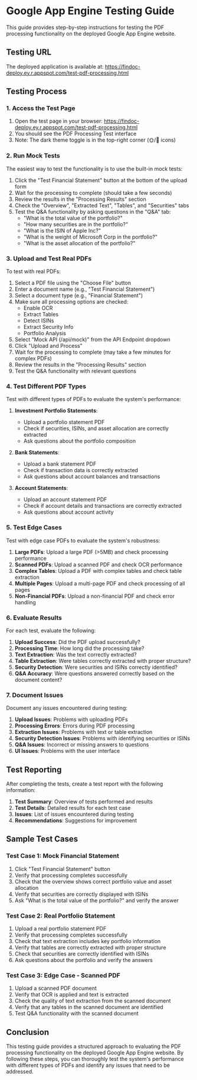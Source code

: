 # Google App Engine Testing Guide

This guide provides step-by-step instructions for testing the PDF processing functionality on the deployed Google App Engine website.

## Testing URL

The deployed application is available at:
https://findoc-deploy.ey.r.appspot.com/test-pdf-processing.html

## Testing Process

### 1. Access the Test Page

1. Open the test page in your browser: https://findoc-deploy.ey.r.appspot.com/test-pdf-processing.html
2. You should see the PDF Processing Test interface
3. Note: The dark theme toggle is in the top-right corner (🌞/🌙 icons)

### 2. Run Mock Tests

The easiest way to test the functionality is to use the built-in mock tests:

1. Click the "Test Financial Statement" button at the bottom of the upload form
2. Wait for the processing to complete (should take a few seconds)
3. Review the results in the "Processing Results" section
4. Check the "Overview", "Extracted Text", "Tables", and "Securities" tabs
5. Test the Q&A functionality by asking questions in the "Q&A" tab:
   - "What is the total value of the portfolio?"
   - "How many securities are in the portfolio?"
   - "What is the ISIN of Apple Inc?"
   - "What is the weight of Microsoft Corp in the portfolio?"
   - "What is the asset allocation of the portfolio?"

### 3. Upload and Test Real PDFs

To test with real PDFs:

1. Select a PDF file using the "Choose File" button
2. Enter a document name (e.g., "Test Financial Statement")
3. Select a document type (e.g., "Financial Statement")
4. Make sure all processing options are checked:
   - Enable OCR
   - Extract Tables
   - Detect ISINs
   - Extract Security Info
   - Portfolio Analysis
5. Select "Mock API (/api/mock)" from the API Endpoint dropdown
6. Click "Upload and Process"
7. Wait for the processing to complete (may take a few minutes for complex PDFs)
8. Review the results in the "Processing Results" section
9. Test the Q&A functionality with relevant questions

### 4. Test Different PDF Types

Test with different types of PDFs to evaluate the system's performance:

1. **Investment Portfolio Statements**:
   - Upload a portfolio statement PDF
   - Check if securities, ISINs, and asset allocation are correctly extracted
   - Ask questions about the portfolio composition

2. **Bank Statements**:
   - Upload a bank statement PDF
   - Check if transaction data is correctly extracted
   - Ask questions about account balances and transactions

3. **Account Statements**:
   - Upload an account statement PDF
   - Check if account details and transactions are correctly extracted
   - Ask questions about account activity

### 5. Test Edge Cases

Test with edge case PDFs to evaluate the system's robustness:

1. **Large PDFs**: Upload a large PDF (>5MB) and check processing performance
2. **Scanned PDFs**: Upload a scanned PDF and check OCR performance
3. **Complex Tables**: Upload a PDF with complex tables and check table extraction
4. **Multiple Pages**: Upload a multi-page PDF and check processing of all pages
5. **Non-Financial PDFs**: Upload a non-financial PDF and check error handling

### 6. Evaluate Results

For each test, evaluate the following:

1. **Upload Success**: Did the PDF upload successfully?
2. **Processing Time**: How long did the processing take?
3. **Text Extraction**: Was the text correctly extracted?
4. **Table Extraction**: Were tables correctly extracted with proper structure?
5. **Security Detection**: Were securities and ISINs correctly identified?
6. **Q&A Accuracy**: Were questions answered correctly based on the document content?

### 7. Document Issues

Document any issues encountered during testing:

1. **Upload Issues**: Problems with uploading PDFs
2. **Processing Errors**: Errors during PDF processing
3. **Extraction Issues**: Problems with text or table extraction
4. **Security Detection Issues**: Problems with identifying securities or ISINs
5. **Q&A Issues**: Incorrect or missing answers to questions
6. **UI Issues**: Problems with the user interface

## Test Reporting

After completing the tests, create a test report with the following information:

1. **Test Summary**: Overview of tests performed and results
2. **Test Details**: Detailed results for each test case
3. **Issues**: List of issues encountered during testing
4. **Recommendations**: Suggestions for improvement

## Sample Test Cases

### Test Case 1: Mock Financial Statement

1. Click "Test Financial Statement" button
2. Verify that processing completes successfully
3. Check that the overview shows correct portfolio value and asset allocation
4. Verify that securities are correctly displayed with ISINs
5. Ask "What is the total value of the portfolio?" and verify the answer

### Test Case 2: Real Portfolio Statement

1. Upload a real portfolio statement PDF
2. Verify that processing completes successfully
3. Check that text extraction includes key portfolio information
4. Verify that tables are correctly extracted with proper structure
5. Check that securities are correctly identified with ISINs
6. Ask questions about the portfolio and verify the answers

### Test Case 3: Edge Case - Scanned PDF

1. Upload a scanned PDF document
2. Verify that OCR is applied and text is extracted
3. Check the quality of text extraction from the scanned document
4. Verify that any tables in the scanned document are identified
5. Test Q&A functionality with the scanned document

## Conclusion

This testing guide provides a structured approach to evaluating the PDF processing functionality on the deployed Google App Engine website. By following these steps, you can thoroughly test the system's performance with different types of PDFs and identify any issues that need to be addressed.
